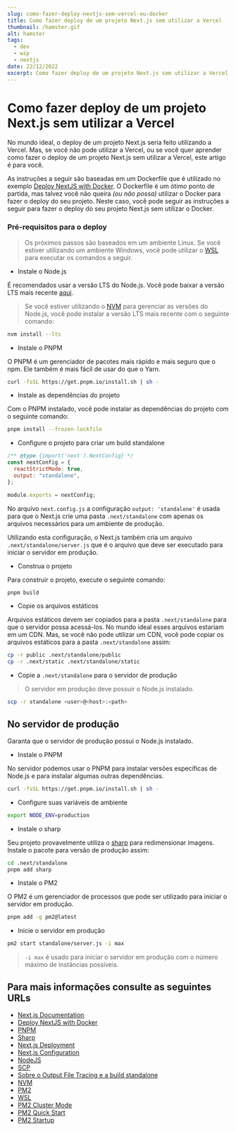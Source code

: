 ```yaml
---
slug: como-fazer-deploy-nextjs-sem-vercel-ou-docker
title: Como fazer deploy de um projeto Next.js sem utilizar a Vercel
thumbnail: /hamster.gif
alt: hamster
tags:
  - dev
  - wip
  - nextjs
date: 22/12/2022
excerpt: Como fazer deploy de um projeto Next.js sem utilizar a Vercel
---
```


# Como fazer deploy de um projeto Next.js sem utilizar a Vercel

No mundo ideal, o deploy de um projeto Next.js seria feito utilizando a Vercel. Mas, se você não pode utilizar a Vercel, ou se você quer aprender como fazer o deploy de um projeto Next.js sem utilizar a Vercel, este artigo é para você.

As instruções a seguir são baseadas em um Dockerfile que é utilizado no exemplo [Deploy NextJS with Docker](https://github.com/vercel/next.js/tree/canary/examples/with-docker). O Dockerfile é um ótimo ponto de partida, mas talvez você não queira _(ou não possa)_ utilizar o Docker para fazer o deploy do seu projeto. Neste caso, você pode seguir as instruções a seguir para fazer o deploy do seu projeto Next.js sem utilizar o Docker.

### Pré-requisitos para o deploy

> Os próximos passos são baseados em um ambiente Linux. Se você estiver utilizando um ambiente Windows, você pode utilizar o [WSL](https://learn.microsoft.com/pt-br/windows/wsl/install) para executar os comandos a seguir.

- Instale o Node.js

É recomendados usar a versão LTS do Node.js. Você pode baixar a versão LTS mais recente [aqui](https://nodejs.org/en/download/).

> Se você estiver utilizando o [NVM](https://github.com/nvm-sh/nvm) para gerenciar as versões do Node.js, você pode instalar a versão LTS mais recente com o seguinte comando:

```bash
nvm install --lts
```

- Instale o PNPM

O PNPM é um gerenciador de pacotes mais rápido e mais seguro que o npm. Ele também é mais fácil de usar do que o Yarn.

```bash
curl -fsSL https://get.pnpm.io/install.sh | sh -
```

- Instale as dependências do projeto

Com o PNPM instalado, você pode instalar as dependências do projeto com o seguinte comando:

```bash
pnpm install --frozen-lockfile
```

- Configure o projeto para criar um build standalone

```js
/** @type {import('next').NextConfig} */
const nextConfig = {
  reactStrictMode: true,
  output: "standalone",
};

module.exports = nextConfig;
```

No arquivo `next.config.js` a configuração `output: 'standalone'` é usada para que o Next.js crie uma pasta `.next/standalone` com apenas os arquivos necessários para um ambiente de produção.

Utilizando esta configuração, o Next.js também cria um arquivo `.next/standalone/server.js` que é o arquivo que deve ser executado para iniciar o servidor em produção.

- Construa o projeto

Para construir o projeto, execute o seguinte comando:

```bash
pnpm build
```

- Copie os arquivos estáticos

Arquivos estáticos devem ser copiados para a pasta `.next/standalone` para que o servidor possa acessá-los. No mundo ideal esses arquivos estariam em um CDN. Mas, se você não pode utilizar um CDN, você pode copiar os arquivos estáticos para a pasta `.next/standalone` assim:

```bash
cp -r public .next/standalone/public
cp -r .next/static .next/standalone/static
```

- Copie a `.next/standalone` para o servidor de produção

> O servidor em produção deve possuir o Node.js instalado.

```bash
scp -r standalone <user>@<host>:<path>
```

## No servidor de produção

Garanta que o servidor de produção possui o Node.js instalado.

- Instale o PNPM

No servidor podemos usar o PNPM para instalar versões específicas de Node.js e para instalar algumas outras dependências.

```bash
curl -fsSL https://get.pnpm.io/install.sh | sh -
```

- Configure suas variáveis de ambiente

```bash
export NODE_ENV=production
```

- Instale o sharp

Seu projeto provavelmente utiliza o [sharp](https://sharp.pixelplumbing.com/) para redimensionar imagens. Instale o pacote para versão de produção assim:

```bash
cd .next/standalone
pnpm add sharp
```

- Instale o PM2

O PM2 é um gerenciador de processos que pode ser utilizado para iniciar o servidor em produção.

```bash
pnpm add -g pm2@latest
```

- Inicie o servidor em produção

```bash
pm2 start standalone/server.js -i max
```

> `-i max` é usado para iniciar o servidor em produção com o número máximo de instâncias possíveis.

## Para mais informações consulte as seguintes URLs

- [Next.js Documentation](https://nextjs.org/docs)
- [Deploy NextJS with Docker](https://github.com/vercel/next.js/tree/canary/examples/with-docker)
- [PNPM](https://pnpm.io/)
- [Sharp](https://sharp.pixelplumbing.com/)
- [Next.js Deployment](https://nextjs.org/docs/deployment)
- [Next.js Configuration](https://nextjs.org/docs/api-reference/next.config.js/introduction)
- [NodeJS](https://nodejs.org/en/)
- [SCP](https://www.hostinger.com.br/tutoriais/usar-comando-scp-linux-para-transferir-arquivos)
- [Sobre o Output File Tracing e a build standalone](https://nextjs.org/docs/advanced-features/output-file-tracing)
- [NVM](https://github.com/nvm-sh/nvm)
- [PM2](https://pm2.keymetrics.io/)
- [WSL](https://learn.microsoft.com/pt-br/windows/wsl/install)
- [PM2 Cluster Mode](https://pm2.keymetrics.io/docs/usage/cluster-mode/)
- [PM2 Quick Start](https://pm2.keymetrics.io/docs/usage/quick-start/)
- [PM2 Startup](https://pm2.keymetrics.io/docs/usage/startup/)
